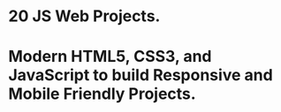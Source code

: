 # 20 JS Web Projects.

# Modern HTML5, CSS3, and JavaScript to build Responsive and Mobile Friendly Projects.